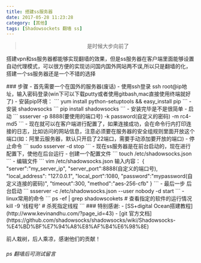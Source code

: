 ```yaml
---
title: 搭建ss服务器
date: 2017-05-28 11:23:28
category: [其他]
tags: [Shadowsockets 翻墙 ss]
---
```

<blockquote style="text-align: center;">
是时候大步向前了
</blockquote>

<p>搭建vpn和ss服务器都能够实现翻墙的效果，但是ss服务器在客户端里面能够设置自动代理模式，可以很方便的实现访问国内国外网站两不误,所以只是翻墙的化，搭建一个ss服务器还是一个不错的选择</p>
### 步骤
<!-- more -->
- 首先需要一个在国外的服务器(废话)
    - 使用ssh登录 ssh root@ip地址，输入密码登录(win下可以下载putty或者使用gitbash,mac直接使用终端就好了)
- 安装pip环境：
```
    yum install python-setuptools && easy_install pip
```
- 安装 shadowsocks       
```
    pip install shadowsocks
```
- 安装完毕是不是很简单
- 启动
```
    ssserver -p 8888(要使用的端口号) -k password(自定义的密码) -m rc4-md5
```
- 现在就可以在客户端进行配置了，如果连接成功，会在命令行内打印连接的日志，比如访问的网站信息，注意必须要在服务器的安全组规则里面开放这个端口(如：阿里云服务器，默认只开启了22端口，需要手动添加要开放的端口)
- 停止命令
```
    sudo ssserver -d stop
```
- 现在ss服务器是在前台启动的，现在进行配置下，使他在后台运行
- 创建一个配置文件
```
    touch /etc/shadowsocks.json
```
- 编辑文件
```
    vim /etc/shadowsocks.json
    输入内容：
    {
        "server":"my_server_ip",
        "server_port":8888(自定义的端口号),
        "local_address": "127.0.0.1",
        "local_port":1080,
        "password":"mypassword(自定义连接的密码)",
        "timeout":300,
        "method":"aes-256-cfb"
    }
```
- 最后一步 后台启动
```
    ssserver -c /etc/shadowsocks.json --user nobody -d start
```
- linux常用的命令
```
    ps -ef | grep shadowscokets # 查看指定的软件的运行情况
    kill -9 '线程号' # 杀死指定线程
```
### 特别感谢:
- [SS+digital Ocean搭建教程](http://www.kevinandhu.com/?page_id=43)
- [git 官方文档](https://github.com/shadowsocks/shadowsocks/wiki/Shadowsocks-%E4%BD%BF%E7%94%A8%E8%AF%B4%E6%98%8E)

  前人栽树，后人乘凉，感谢他们的贡献！

###### ps 翻墙后可测试留言
